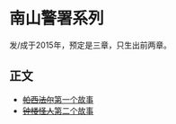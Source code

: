 # 南山警署系列
发/成于2015年，预定是三章，只生出前两章。

## 正文

+ [~~帕西法尔~~第一个故事](南山警署(1).md)
+ [~~钟楼怪人~~第二个故事](南山警署(2).md)
